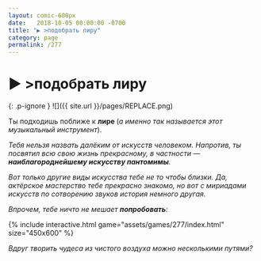 ```yaml
---
layout: comic-600px
date:   2018-10-05 00:00:00 -0700
title: "▶️ >подобрать лиру"
category: page
permalink: /277
---
```

# ▶️ >подобрать лиру

{: .p-ignore }
![]({{ site.url }}/pages/REPLACE.png)

Ты подходишь поближе к <strong>лире </strong>(<em>а именно так называется этот музыкальный инструмент</em>).

<em>Тебя нельзя назвать далёким от искусств человеком. Напротив, ты посвятил всю свою жизнь прекрасному, в частности — <strong>наиблагороднейшему искусству пантомимы</strong>. </em>

<em>Вот только другие виды искусства тебе не то чтобы близки. Да, актёрское мастерство тебе прекрасно знакомо, но вот с мириадами искусств по сотворению звуков история немного другая. </em>

<em>Впрочем, тебе ничто не мешает <strong>попробовать</strong>:</em>

{% include interactive.html game="assets/games/277/index.html" size="450x600" %}

<em>Вдруг творить чудеса из чистого воздуха можно несколькими путями?</em>

